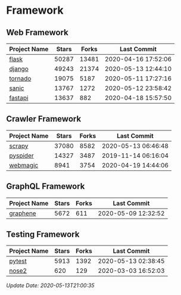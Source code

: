 # Framework

## Web Framework

| Project Name | Stars | Forks | Last Commit |
| ------------ | ----- | ----- | ----------- |
| [flask](https://github.com/pallets/flask) | 50287 | 13481 | 2020-04-16 17:52:06 |
| [django](https://github.com/django/django) | 49243 | 21374 | 2020-05-13 12:44:10 |
| [tornado](https://github.com/tornadoweb/tornado) | 19075 | 5187 | 2020-05-11 17:27:16 |
| [sanic](https://github.com/huge-success/sanic) | 13767 | 1272 | 2020-05-12 23:58:42 |
| [fastapi](https://github.com/tiangolo/fastapi) | 13637 | 882 | 2020-04-18 15:57:50 |

## Crawler Framework

| Project Name | Stars | Forks | Last Commit |
| ------------ | ----- | ----- | ----------- |
| [scrapy](https://github.com/scrapy/scrapy) | 37080 | 8582 | 2020-05-13 06:46:48 |
| [pyspider](https://github.com/binux/pyspider) | 14327 | 3487 | 2019-11-14 06:16:04 |
| [webmagic](https://github.com/code4craft/webmagic) | 8941 | 3754 | 2020-04-19 14:44:06 |

## GraphQL Framework

| Project Name | Stars | Forks | Last Commit |
| ------------ | ----- | ----- | ----------- |
| [graphene](https://github.com/graphql-python/graphene) | 5672 | 611 | 2020-05-09 12:32:52 |

## Testing Framework

| Project Name | Stars | Forks | Last Commit |
| ------------ | ----- | ----- | ----------- |
| [pytest](https://github.com/pytest-dev/pytest) | 5913 | 1392 | 2020-05-13 02:38:45 |
| [nose2](https://github.com/nose-devs/nose2) | 620 | 129 | 2020-03-03 16:52:03 |

*Update Date: 2020-05-13T21:00:35*